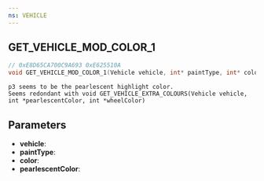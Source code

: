 ```yaml
---
ns: VEHICLE
---
```

## GET_VEHICLE_MOD_COLOR_1

```c
// 0xE8D65CA700C9A693 0xE625510A
void GET_VEHICLE_MOD_COLOR_1(Vehicle vehicle, int* paintType, int* color, int* pearlescentColor);
```

```
p3 seems to be the pearlescent highlight color.  
Seems redondant with void GET_VEHICLE_EXTRA_COLOURS(Vehicle vehicle, int *pearlescentColor, int *wheelColor)  
```

## Parameters
* **vehicle**: 
* **paintType**: 
* **color**: 
* **pearlescentColor**: 

